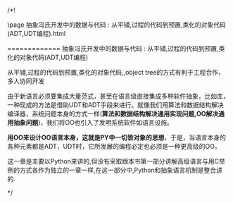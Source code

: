 ﻿/*!

\page 抽象冯氏开发中的数据与代码 : 从平铺,过程的代码到预置,类化的对象代码(ADT,UDT编程).html

============= 抽象冯氏开发中的数据与代码 : 从平铺,过程的代码到预置,类化的对象代码(ADT,UDT编程)

从平铺,过程的代码到预置,类化的对象代码,,object tree的方式有利于工程合作，多人协同开发

由于新语言必须要集成大量范式，甚至在语言级直接集成多种软件抽象，比如库，一种现成的方法是借助UDT和ADT手段来进行。就像我们用算法和数据结构解决编译器，系统问题本身的方式一样(**算法和数据结构解决通用实现问题,OO解决通用抽象问题**)，我们将OO也引入了发明系统软件如语言设施。

**用OO来设计OO语言本身，这就是PY中一切皆对象的思想**，于是，当语言本身的各种元素都是ADT，UDT时，它所发展的编程必定也必须是一种更高级的OO。

这一章是主要以Python来讲的,但没有采取跟本书第一部分讲解高级语言与用C举例的方式各作为独立的一章一样,在这一部分中,Python和抽象语言机制是整合讲的.

*/